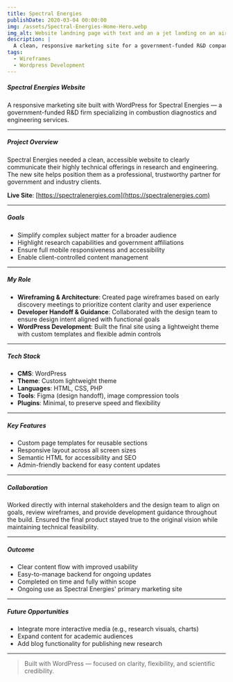 ```yaml
---
title: Spectral Energies
publishDate: 2020-03-04 00:00:00
img: /assets/Spectral-Energies-Home-Hero.webp
img_alt: Website landning page with text and an a jet landing on an aircraft carrier
description: |
  A clean, responsive marketing site for a government-funded R&D company specializing in combustion diagnostics and engineering services.
tags:
  - Wireframes
  - Wordpress Development
---
```


##### Spectral Energies Website

A responsive marketing site built with WordPress for Spectral Energies — a government-funded R&D firm specializing in combustion diagnostics and engineering services.

---

##### Project Overview

Spectral Energies needed a clean, accessible website to clearly communicate their highly technical offerings in research and engineering. The new site helps position them as a professional, trustworthy partner for government and industry clients.

**Live Site**: [https://spectralenergies.com](https://spectralenergies.com)

---

##### Goals

- Simplify complex subject matter for a broader audience
- Highlight research capabilities and government affiliations
- Ensure full mobile responsiveness and accessibility
- Enable client-controlled content management

---

##### My Role

- **Wireframing & Architecture**: Created page wireframes based on early discovery meetings to prioritize content clarity and user experience
- **Developer Handoff & Guidance**: Collaborated with the design team to ensure design intent aligned with functional goals
- **WordPress Development**: Built the final site using a lightweight theme with custom templates and flexible admin controls

---

##### Tech Stack

- **CMS**: WordPress
- **Theme**: Custom lightweight theme
- **Languages**: HTML, CSS, PHP
- **Tools**: Figma (design handoff), image compression tools
- **Plugins**: Minimal, to preserve speed and flexibility

---

##### Key Features

- Custom page templates for reusable sections
- Responsive layout across all screen sizes
- Semantic HTML for accessibility and SEO
- Admin-friendly backend for easy content updates

---

##### Collaboration

Worked directly with internal stakeholders and the design team to align on goals, review wireframes, and provide development guidance throughout the build. Ensured the final product stayed true to the original vision while maintaining technical feasibility.

---

##### Outcome

- Clear content flow with improved usability
- Easy-to-manage backend for ongoing updates
- Completed on time and fully within scope
- Ongoing use as Spectral Energies' primary marketing site

---

##### Future Opportunities

- Integrate more interactive media (e.g., research visuals, charts)
- Expand content for academic audiences
- Add blog functionality for publishing new research

---

> Built with WordPress — focused on clarity, flexibility, and scientific credibility.

